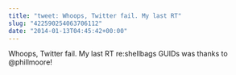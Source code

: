 ```yaml
---
title: "tweet: Whoops, Twitter fail. My last RT"
slug: "422590254063706112"
date: "2014-01-13T04:45:42+00:00"
---
```

Whoops, Twitter fail. My last RT re:shellbags GUIDs was thanks to @phillmoore!